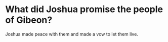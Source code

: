 # What did Joshua promise the people of Gibeon?

Joshua made peace with them and made a vow to let them live.
